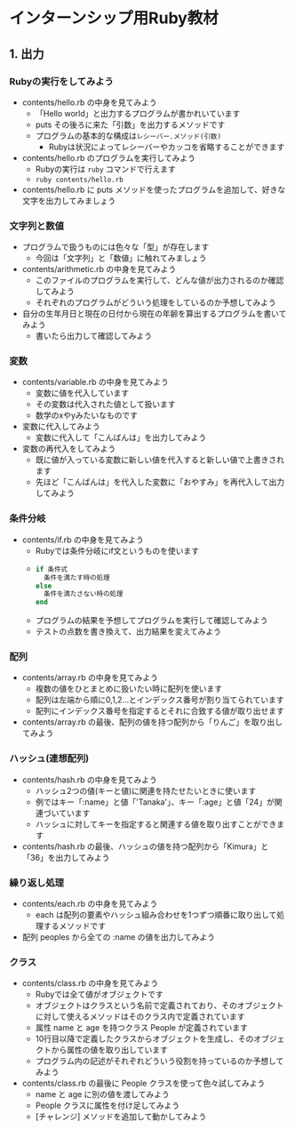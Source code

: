 # インターンシップ用Ruby教材

## 1. 出力

### Rubyの実行をしてみよう

- contents/hello.rb の中身を見てみよう
  - 「Hello world」と出力するプログラムが書かれいています
  - puts その後ろに来た「引数」を出力するメソッドです
  - プログラムの基本的な構成は`レシーバー.メソッド(引数)`
    - Rubyは状況によってレシーバーやカッコを省略することができます
- contents/hello.rb のプログラムを実行してみよう
  - Rubyの実行は `ruby` コマンドで行えます
  - `ruby contents/hello.rb`
- contents/hello.rb に puts メソッドを使ったプログラムを追加して、好きな文字を出力してみましょう

### 文字列と数値

- プログラムで扱うものには色々な「型」が存在します
  - 今回は「文字列」と「数値」に触れてみましょう
- contents/arithmetic.rb の中身を見てみよう
  - このファイルのプログラムを実行して、どんな値が出力されるのか確認してみよう
  - それぞれのプログラムがどういう処理をしているのか予想してみよう
- 自分の生年月日と現在の日付から現在の年齢を算出するプログラムを書いてみよう
  - 書いたら出力して確認してみよう

### 変数

- contents/variable.rb の中身を見てみよう
  - 変数に値を代入しています
  - その変数は代入された値として扱います
  - 数学のxやyみたいなものです
- 変数に代入してみよう
  - 変数に代入して「こんばんは」を出力してみよう
- 変数の再代入をしてみよう
  - 既に値が入っている変数に新しい値を代入すると新しい値で上書きされます
  - 先ほど「こんばんは」を代入した変数に「おやすみ」を再代入して出力してみよう

### 条件分岐

- contents/if.rb の中身を見てみよう
  - Rubyでは条件分岐にif文というものを使います
  - ```rb
    if 条件式
      条件を満たす時の処理
    else
      条件を満たさない時の処理
    end
    ```
  - プログラムの結果を予想してプログラムを実行して確認してみよう
  - テストの点数を書き換えて、出力結果を変えてみよう

### 配列

- contents/array.rb の中身を見てみよう
  - 複数の値をひとまとめに扱いたい時に配列を使います
  - 配列は左端から順に0,1,2...とインデックス番号が割り当てられています
  - 配列にインデックス番号を指定するとそれに合致する値が取り出せます
- contents/array.rb の最後、配列の値を持つ配列から「りんご」を取り出してみよう

### ハッシュ(連想配列)

- contents/hash.rb の中身を見てみよう
  - ハッシュ2つの値(キーと値)に関連を持たせたいときに使います
  - 例ではキー「:name」と値「'Tanaka'」、キー「:age」と値「24」が関連づいています
  - ハッシュに対してキーを指定すると関連する値を取り出すことができます
- contents/hash.rb の最後、ハッシュの値を持つ配列から「Kimura」と「36」を出力してみよう

### 繰り返し処理

- contents/each.rb の中身を見てみよう
  - each は配列の要素やハッシュ組み合わせを1つずつ順番に取り出して処理するメソッドです
- 配列 peoples から全ての :name の値を出力してみよう

### クラス

- contents/class.rb の中身を見てみよう
  - Rubyでは全て値がオブジェクトです
  - オブジェクトはクラスという名前で定義されており、そのオブジェクトに対して使えるメソッドはそのクラス内で定義されています
  - 属性 name と age を持つクラス People が定義されています
  - 10行目以降で定義したクラスからオブジェクトを生成し、そのオブジェクトから属性の値を取り出しています
  - プログラム内の記述がそれぞれどういう役割を持っているのか予想してみよう
- contents/class.rb の最後に People クラスを使って色々試してみよう
  - name と age に別の値を渡してみよう
  - People クラスに属性を付け足してみよう
  - [チャレンジ] メソッドを追加して動かしてみよう
